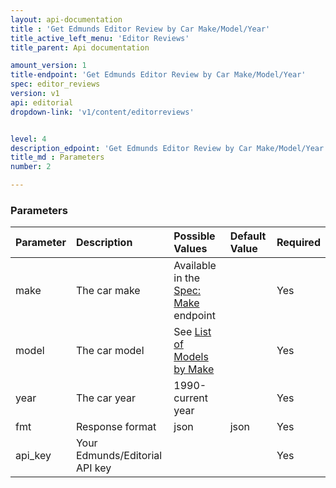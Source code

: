 ```yaml
---
layout: api-documentation
title : 'Get Edmunds Editor Review by Car Make/Model/Year'
title_active_left_menu: 'Editor Reviews'
title_parent: Api documentation

amount_version: 1
title-endpoint: 'Get Edmunds Editor Review by Car Make/Model/Year'
spec: editor_reviews
version: v1
api: editorial
dropdown-link: 'v1/content/editorreviews'


level: 4
description_edpoint: 'Get Edmunds Editor Review by Car Make/Model/Year'
title_md : Parameters
number: 2

---
```



### Parameters

| Parameter  	| Description                           | Possible Values   					| Default Value | Required          |
|:--------------|:--------------------------------------|:--------------------------------------|:------------- |:------------------|
| make  	 	| The car make | Available in the [Spec: Make](/api-documentation/vehicle/spec_make/v2/01_list_of_makes/api-description.html) endpoint  | | Yes |
| model		 	| The car model                     	| See [List of Models by Make](/api-documentation/vehicle/spec_model/v2/01_list_of_models/api-description.html) | | Yes |
| year  	 	| The car year                      	| 1990-current year                     | 		        | Yes               |
| fmt        	| Response format                       | json              					| json          | Yes               |
| api_key		| Your Edmunds/Editorial API key		| 										|				| Yes				|